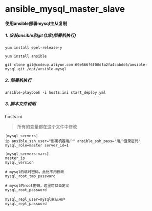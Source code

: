 # ansible_mysql_master_slave
#### 使用ansible部署mysql主从复制

##### 1. 安装ansible和git仓库(部署机执行)

```
yum install epel-release-y

yum install ansible
```

```
git clone git@codeup.aliyun.com:60e566f6f00dfa2fa4cabdd6/ansible-mysql.git /opt/ansible-mysql
```

##### 2. 部署机执行

```
ansible-playbook -i hosts.ini start_deploy.yml
```

##### 3. 脚本文件说明

 hosts.ini

> 所有的变量都在这个文件中修改

```
[mysql_servers]
ip ansible_ssh_user="部署机器用户" ansible_ssh_pass="用户登录密码" mysql_role=master server_id=1

[mysql_servers:vars]
master_ip
mysql_version

# mysql的临时密码，此处不用修改
mysql_root_tmp_password

# mysql的root密码，这里可以自定义
mysql_root_password

mysql_repl_user=mysql主从用户
mysql_repl_password
```

